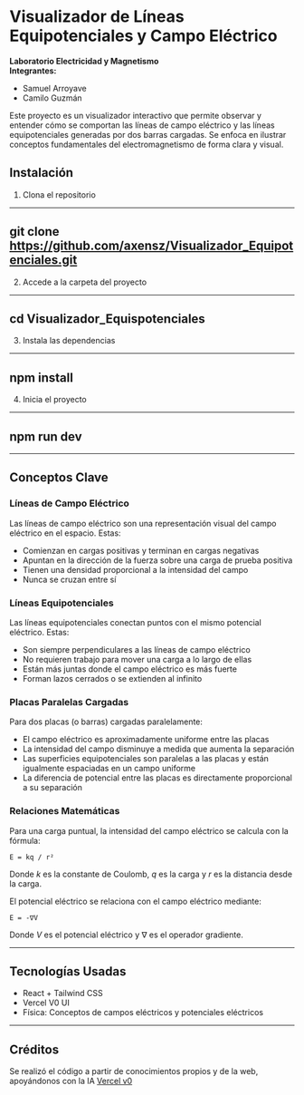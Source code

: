 # Visualizador de Líneas Equipotenciales y Campo Eléctrico

**Laboratorio Electricidad y Magnetismo**  
**Integrantes:**  
- Samuel Arroyave  
- Camilo Guzmán

Este proyecto es un visualizador interactivo que permite observar y entender cómo se comportan las líneas de campo eléctrico y las líneas equipotenciales generadas por dos barras cargadas. Se enfoca en ilustrar conceptos fundamentales del electromagnetismo de forma clara y visual.


## Instalación

1. Clona el repositorio
---
git clone https://github.com/axensz/Visualizador_Equipotenciales.git
---

2. Accede a la carpeta del proyecto
---
cd Visualizador_Equispotenciales
---

3. Instala las dependencias
---
npm install
---

4. Inicia el proyecto
---
npm run dev
---
   
---

## Conceptos Clave

### Líneas de Campo Eléctrico  
Las líneas de campo eléctrico son una representación visual del campo eléctrico en el espacio. Estas:

- Comienzan en cargas positivas y terminan en cargas negativas  
- Apuntan en la dirección de la fuerza sobre una carga de prueba positiva  
- Tienen una densidad proporcional a la intensidad del campo  
- Nunca se cruzan entre sí  

### Líneas Equipotenciales  
Las líneas equipotenciales conectan puntos con el mismo potencial eléctrico. Estas:

- Son siempre perpendiculares a las líneas de campo eléctrico  
- No requieren trabajo para mover una carga a lo largo de ellas  
- Están más juntas donde el campo eléctrico es más fuerte  
- Forman lazos cerrados o se extienden al infinito  

### Placas Paralelas Cargadas  
Para dos placas (o barras) cargadas paralelamente:

- El campo eléctrico es aproximadamente uniforme entre las placas  
- La intensidad del campo disminuye a medida que aumenta la separación  
- Las superficies equipotenciales son paralelas a las placas y están igualmente espaciadas en un campo uniforme  
- La diferencia de potencial entre las placas es directamente proporcional a su separación  

### Relaciones Matemáticas  
Para una carga puntual, la intensidad del campo eléctrico se calcula con la fórmula:  

```
E = kq / r²
```

Donde *k* es la constante de Coulomb, *q* es la carga y *r* es la distancia desde la carga.  

El potencial eléctrico se relaciona con el campo eléctrico mediante:  

```
E = -∇V
```

Donde *V* es el potencial eléctrico y ∇ es el operador gradiente.  

---

## Tecnologías Usadas

- React + Tailwind CSS  
- Vercel V0 UI  
- Física: Conceptos de campos eléctricos y potenciales eléctricos  

---

## Créditos

Se realizó el código a partir de conocimientos propios y de la web, apoyándonos con la IA [Vercel v0](https://v0.dev)
